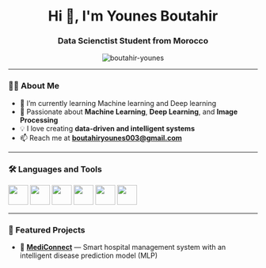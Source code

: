 <h1 align="center">Hi 👋, I'm Younes Boutahir</h1>
<h3 align="center"> Data Scienctist Student from Morocco </h3>

<p align="center">
  <img src="https://komarev.com/ghpvc/?username=boutahir-younes&label=Profile%20views&color=0e75b6&style=flat" alt="boutahir-younes" />
</p>

---

### 👨‍🎓 About Me  
- 🌱 I’m currently learning Machine learning and Deep learning   
- 🤖 Passionate about **Machine Learning**, **Deep Learning**, and **Image Processing**  
- 💡 I love creating **data-driven and intelligent systems**  
- 📫 Reach me at **boutahiryounes003@gmail.com**

---

### 🛠️ Languages and Tools  
<p align="left">  
  <img src="https://cdn.jsdelivr.net/gh/devicons/devicon/icons/python/python-original.svg" width="40" height="40" />  
  <img src="https://cdn.jsdelivr.net/gh/devicons/devicon/icons/tensorflow/tensorflow-original.svg" width="40" height="40" />  
  <img src="https://cdn.jsdelivr.net/gh/devicons/devicon/icons/pytorch/pytorch-original.svg" width="40" height="40" />  
  <img src="https://cdn.jsdelivr.net/gh/devicons/devicon/icons/mysql/mysql-original.svg" width="40" height="40" />  
  <img src="https://cdn.jsdelivr.net/gh/devicons/devicon/icons/git/git-original.svg" width="40" height="40" />  
  <img src="https://cdn.jsdelivr.net/gh/devicons/devicon/icons/linux/linux-original.svg" width="40" height="40" />  
</p>

---

### 🚀 Featured Projects  
- 🏥 **[MediConnect](https://github.com/boutahir-younes/MediConnect)** — Smart hospital management system with an intelligent disease prediction model (MLP)  



